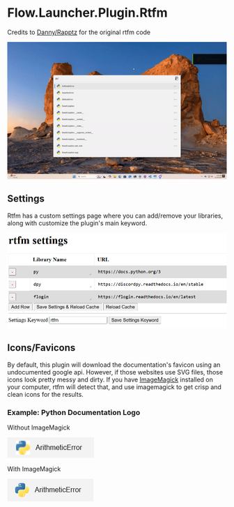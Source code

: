# Flow.Launcher.Plugin.Rtfm
Credits to [Danny/Rapptz](https://github.com/Rapptz) for the original rtfm code

![Example Gif](assets/example.gif)

## Settings

Rtfm has a custom settings page where you can add/remove your libraries, along with customize the plugin's main keyword.

![alt text](assets/settings.png)

## Icons/Favicons

By default, this plugin will download the documentation's favicon using an undocumented google api. However, if those websites use SVG files, those icons look pretty messy and dirty. If you have [ImageMagick](https://imagemagick.org/script/download.php#windows) installed on your computer, rtfm will detect that, and use imagemagick to get crisp and clean icons for the results.

### Example: Python Documentation Logo

Without ImageMagick

![alt text](assets/py_logo_no_imagemagick.png)

With ImageMagick

![alt text](assets/py_logo_w_imagemagick.png)